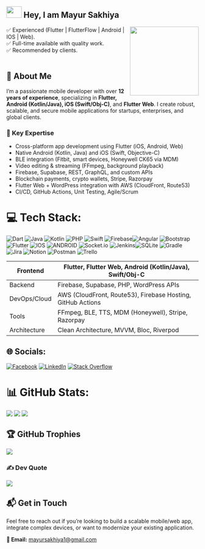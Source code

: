 ## <img src="https://media.tenor.com/images/30169e4a670daf12443df7d2dd140176/tenor.gif" width="40px" height="30px"/> Hey, I am Mayur Sakhiya
<img height="180em" align="right" src="https://user-images.githubusercontent.com/59374587/153518639-7a26f075-9621-4c47-bae8-e46c957d09a7.png"/>
✅ Experienced (Flutter | FlutterFlow | Android | IOS | Web).<br/>  
✅ Full-time available with quality work.<br/>
✅ Recommended by clients.<br/><br/>

## 🚀 About Me

I’m a passionate mobile developer with over **12 years of experience**, specializing in **Flutter, Android (Kotlin/Java), iOS (Swift/Obj-C)**, and **Flutter Web**. I create robust, scalable, and secure mobile applications for startups, enterprises, and global clients.  

### 🔑 Key Expertise
- Cross-platform app development using Flutter (iOS, Android, Web)
- Native Android (Kotlin, Java) and iOS (Swift, Objective-C)
- BLE integration (Fitbit, smart devices, Honeywell CK65 via MDM)
- Video editing & streaming (FFmpeg, background playback)
- Firebase, Supabase, REST, GraphQL, and custom APIs
- Blockchain payments, crypto wallets, Stripe, Razorpay
- Flutter Web + WordPress integration with AWS (CloudFront, Route53)
- CI/CD, GitHub Actions, Unit Testing, Agile/Scrum

# 💻 Tech Stack:
![Dart](https://img.shields.io/badge/dart-%230175C2.svg?style=flat&logo=dart&logoColor=white) ![Java](https://img.shields.io/badge/java-%23ED8B00.svg?style=flat&logo=java&logoColor=white) ![Kotlin](https://img.shields.io/badge/kotlin-%230095D5.svg?style=flat&logo=kotlin&logoColor=white) ![PHP](https://img.shields.io/badge/php-%23777BB4.svg?style=flat&logo=php&logoColor=white) ![Swift](https://img.shields.io/badge/swift-F54A2A?style=flat&logo=swift&logoColor=white)  ![Firebase](https://img.shields.io/badge/firebase-%23039BE5.svg?style=flat&logo=firebase)![Angular](https://img.shields.io/badge/angular-%23DD0031.svg?style=flat&logo=angular&logoColor=white) ![Bootstrap](https://img.shields.io/badge/bootstrap-%23563D7C.svg?style=flat&logo=bootstrap&logoColor=white) ![Flutter](https://img.shields.io/badge/Flutter-%2302569B.svg?style=flat&logo=Flutter&logoColor=white) ![IOS](https://img.shields.io/badge/IOS-%2320232a.svg?style=flat&logo=apple&logoColor=white) ![ANDROID](https://img.shields.io/badge/android-%2320232a.svg?style=flat&logo=android&logoColor=%a4c639) ![Socket.io](https://img.shields.io/badge/Socket.io-black?style=flat&logo=socket.io&badgeColor=010101) ![Jenkins](https://img.shields.io/badge/jenkins-%232C5263.svg?style=flat&logo=jenkins&logoColor=white)![SQLite](https://img.shields.io/badge/sqlite-%2307405e.svg?style=flat&logo=sqlite&logoColor=white) ![Gradle](https://img.shields.io/badge/Gradle-02303A.svg?style=flat&logo=Gradle&logoColor=white) ![Jira](https://img.shields.io/badge/jira-%230A0FFF.svg?style=flat&logo=jira&logoColor=white) ![Notion](https://img.shields.io/badge/Notion-%23000000.svg?style=flat&logo=notion&logoColor=white) ![Postman](https://img.shields.io/badge/Postman-FF6C37?style=flat&logo=postman&logoColor=white) ![Trello](https://img.shields.io/badge/Trello-%23026AA7.svg?style=flat&logo=Trello&logoColor=white)

| Frontend      | Flutter, Flutter Web, Android (Kotlin/Java), Swift/Obj-C |
|---------------|-----------------------------------------------------------|
| Backend       | Firebase, Supabase, PHP, WordPress APIs                   |
| DevOps/Cloud  | AWS (CloudFront, Route53), Firebase Hosting, GitHub Actions |
| Tools         | FFmpeg, BLE, TTS, MDM (Honeywell), Stripe, Razorpay      |
| Architecture  | Clean Architecture, MVVM, Bloc, Riverpod                  |

## 🌐 Socials:
[![Facebook](https://img.shields.io/badge/Facebook-%231877F2.svg?logo=Facebook&logoColor=white)](https://facebook.com/mayur.sakhiya.9) [![LinkedIn](https://img.shields.io/badge/LinkedIn-%230077B5.svg?logo=linkedin&logoColor=white)](https://linkedin.com/in/mayursakhiya) [![Stack Overflow](https://img.shields.io/badge/-Stackoverflow-FE7A16?logo=stack-overflow&logoColor=white)](https://stackoverflow.com/users/2050000) 

# 📊 GitHub Stats:
![](https://github-readme-stats.vercel.app/api?username=mayursakhiya&theme=gotham&hide_border=false&include_all_commits=true&count_private=true)
![](https://github-readme-streak-stats.herokuapp.com/?user=mayursakhiya&theme=gotham&hide_border=false)
![](https://github-readme-stats.vercel.app/api/top-langs/?username=mayursakhiya&theme=gotham&hide_border=false&include_all_commits=true&count_private=true&layout=compact)

## 🏆 GitHub Trophies
![](https://github-profile-trophy.vercel.app/?username=mayursakhiya&theme=juicyfresh&no-frame=false&no-bg=false&margin-w=4)

### ✍️ Dev Quote
![](https://quotes-github-readme.vercel.app/api?type=horizontal&theme=merko)

## 📬 Get in Touch
Feel free to reach out if you’re looking to build a scalable mobile/web app, integrate complex devices, or want to modernize your existing application.

**📧 Email:** mayursakhiya1@gmail.com 
